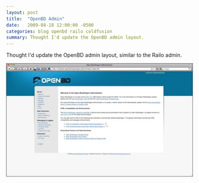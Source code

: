 ```yaml
---
layout: post
title:  "OpenBD Admin"
date:   2009-08-18 12:00:00 -0500
categories: blog openbd railo coldfusion
summary: Thought I'd update the OpenBD admin layout.
---
```


Thought I'd update the OpenBD admin layout, similar to the Railo admin.

![OpenBD Admin](/images/openbd_admin.jpg)
